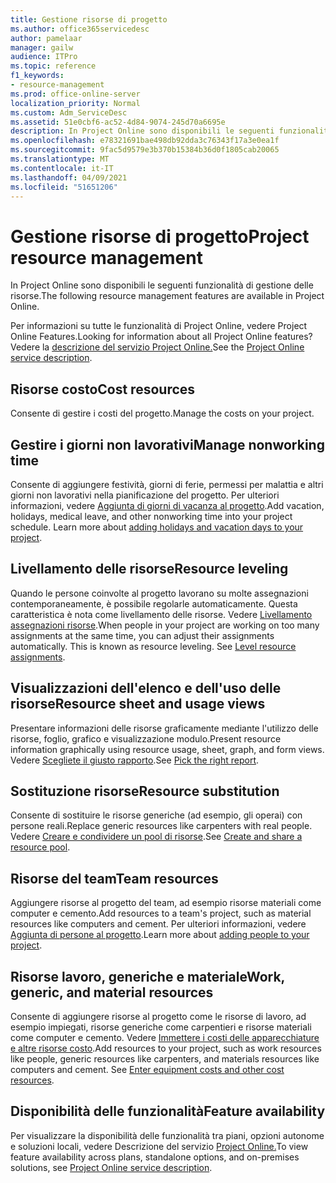 ```yaml
---
title: Gestione risorse di progetto
ms.author: office365servicedesc
author: pamelaar
manager: gailw
audience: ITPro
ms.topic: reference
f1_keywords:
- resource-management
ms.prod: office-online-server
localization_priority: Normal
ms.custom: Adm_ServiceDesc
ms.assetid: 51e0cbf6-ac52-4d84-9074-245d70a6695e
description: In Project Online sono disponibili le seguenti funzionalità di gestione delle risorse.
ms.openlocfilehash: e78321691bae498db92dda3c76343f17a3e0ea1f
ms.sourcegitcommit: 9fac5d9579e3b370b15384b36d0f1805cab20065
ms.translationtype: MT
ms.contentlocale: it-IT
ms.lasthandoff: 04/09/2021
ms.locfileid: "51651206"
---
```

# <a name="project-resource-management"></a><span data-ttu-id="b0d3e-103">Gestione risorse di progetto</span><span class="sxs-lookup"><span data-stu-id="b0d3e-103">Project resource management</span></span>

<span data-ttu-id="b0d3e-104">In Project Online sono disponibili le seguenti funzionalità di gestione delle risorse.</span><span class="sxs-lookup"><span data-stu-id="b0d3e-104">The following resource management features are available in Project Online.</span></span>
  
<span data-ttu-id="b0d3e-105">Per informazioni su tutte le funzionalità di Project Online, vedere Project Online Features.</span><span class="sxs-lookup"><span data-stu-id="b0d3e-105">Looking for information about all Project Online features?</span></span> <span data-ttu-id="b0d3e-106">Vedere la [descrizione del servizio Project Online.](project-online-service-description.md)</span><span class="sxs-lookup"><span data-stu-id="b0d3e-106">See the [Project Online service description](project-online-service-description.md).</span></span>
  
## <a name="cost-resources"></a><span data-ttu-id="b0d3e-107">Risorse costo</span><span class="sxs-lookup"><span data-stu-id="b0d3e-107">Cost resources</span></span>

<span data-ttu-id="b0d3e-108">Consente di gestire i costi del progetto.</span><span class="sxs-lookup"><span data-stu-id="b0d3e-108">Manage the costs on your project.</span></span>
  
## <a name="manage-nonworking-time"></a><span data-ttu-id="b0d3e-109">Gestire i giorni non lavorativi</span><span class="sxs-lookup"><span data-stu-id="b0d3e-109">Manage nonworking time</span></span>

<span data-ttu-id="b0d3e-p102">Consente di aggiungere festività, giorni di ferie, permessi per malattia e altri giorni non lavorativi nella pianificazione del progetto. Per ulteriori informazioni, vedere [Aggiunta di giorni di vacanza al progetto](https://go.microsoft.com/fwlink/p/?LinkId=271337).</span><span class="sxs-lookup"><span data-stu-id="b0d3e-p102">Add vacation, holidays, medical leave, and other nonworking time into your project schedule. Learn more about [adding holidays and vacation days to your project](https://go.microsoft.com/fwlink/p/?LinkId=271337).</span></span>
  
## <a name="resource-leveling"></a><span data-ttu-id="b0d3e-112">Livellamento delle risorse</span><span class="sxs-lookup"><span data-stu-id="b0d3e-112">Resource leveling</span></span>

<span data-ttu-id="b0d3e-p103">Quando le persone coinvolte al progetto lavorano su molte assegnazioni contemporaneamente, è possibile regolarle automaticamente. Questa caratteristica è nota come livellamento delle risorse. Vedere [Livellamento assegnazioni risorse](https://go.microsoft.com/fwlink/p/?LinkId=271348).</span><span class="sxs-lookup"><span data-stu-id="b0d3e-p103">When people in your project are working on too many assignments at the same time, you can adjust their assignments automatically. This is known as resource leveling. See [Level resource assignments](https://go.microsoft.com/fwlink/p/?LinkId=271348).</span></span>
  
## <a name="resource-sheet-and-usage-views"></a><span data-ttu-id="b0d3e-116">Visualizzazioni dell'elenco e dell'uso delle risorse</span><span class="sxs-lookup"><span data-stu-id="b0d3e-116">Resource sheet and usage views</span></span>

<span data-ttu-id="b0d3e-117">Presentare informazioni delle risorse graficamente mediante l'utilizzo delle risorse, foglio, grafico e visualizzazione modulo.</span><span class="sxs-lookup"><span data-stu-id="b0d3e-117">Present resource information graphically using resource usage, sheet, graph, and form views.</span></span> <span data-ttu-id="b0d3e-118">Vedere [Scegliete il giusto rapporto](https://go.microsoft.com/fwlink/?LinkId=402920).</span><span class="sxs-lookup"><span data-stu-id="b0d3e-118">See [Pick the right report](https://go.microsoft.com/fwlink/?LinkId=402920).</span></span>
  
## <a name="resource-substitution"></a><span data-ttu-id="b0d3e-119">Sostituzione risorse</span><span class="sxs-lookup"><span data-stu-id="b0d3e-119">Resource substitution</span></span>

<span data-ttu-id="b0d3e-120">Consente di sostituire le risorse generiche (ad esempio, gli operai) con persone reali.</span><span class="sxs-lookup"><span data-stu-id="b0d3e-120">Replace generic resources like carpenters with real people.</span></span> <span data-ttu-id="b0d3e-121">Vedere [Creare e condividere un pool di risorse](https://go.microsoft.com/fwlink/?LinkId=402921).</span><span class="sxs-lookup"><span data-stu-id="b0d3e-121">See [Create and share a resource pool](https://go.microsoft.com/fwlink/?LinkId=402921).</span></span>
  
## <a name="team-resources"></a><span data-ttu-id="b0d3e-122">Risorse del team</span><span class="sxs-lookup"><span data-stu-id="b0d3e-122">Team resources</span></span>

<span data-ttu-id="b0d3e-123">Aggiungere risorse al progetto del team, ad esempio risorse materiali come computer e cemento.</span><span class="sxs-lookup"><span data-stu-id="b0d3e-123">Add resources to a team's project, such as material resources like computers and cement.</span></span> <span data-ttu-id="b0d3e-124">Per ulteriori informazioni, vedere [Aggiunta di persone al progetto](https://go.microsoft.com/fwlink/p/?LinkId=271347).</span><span class="sxs-lookup"><span data-stu-id="b0d3e-124">Learn more about [adding people to your project](https://go.microsoft.com/fwlink/p/?LinkId=271347).</span></span>
  
## <a name="work-generic-and-material-resources"></a><span data-ttu-id="b0d3e-125">Risorse lavoro, generiche e materiale</span><span class="sxs-lookup"><span data-stu-id="b0d3e-125">Work, generic, and material resources</span></span>

<span data-ttu-id="b0d3e-p107">Consente di aggiungere risorse al progetto come le risorse di lavoro, ad esempio impiegati, risorse generiche come carpentieri e risorse materiali come computer e cemento. Vedere [Immettere i costi delle apparecchiature e altre risorse costo](https://go.microsoft.com/fwlink/?LinkId=402922).</span><span class="sxs-lookup"><span data-stu-id="b0d3e-p107">Add resources to your project, such as work resources like people, generic resources like carpenters, and materials resources like computers and cement. See [Enter equipment costs and other cost resources](https://go.microsoft.com/fwlink/?LinkId=402922).</span></span>
  
## <a name="feature-availability"></a><span data-ttu-id="b0d3e-128">Disponibilità delle funzionalità</span><span class="sxs-lookup"><span data-stu-id="b0d3e-128">Feature availability</span></span>

<span data-ttu-id="b0d3e-129">Per visualizzare la disponibilità delle funzionalità tra piani, opzioni autonome e soluzioni locali, vedere Descrizione del servizio [Project Online.](project-online-service-description.md)</span><span class="sxs-lookup"><span data-stu-id="b0d3e-129">To view feature availability across plans, standalone options, and on-premises solutions, see [Project Online service description](project-online-service-description.md).</span></span>
  


